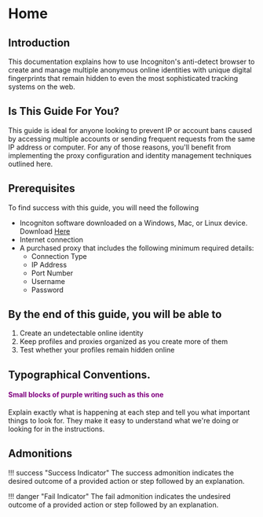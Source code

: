 # Home

## Introduction
This documentation explains how to use Incogniton's anti-detect browser to create and manage multiple anonymous online identities with unique digital fingerprints that remain hidden to even the most sophisticated tracking systems on the web.

## Is This Guide For You?
This guide is ideal for anyone looking to prevent IP or account bans caused by accessing multiple accounts or sending frequent requests from the same IP address or computer. For any of those reasons, you'll benefit from implementing the proxy configuration and identity management techniques outlined here.

## Prerequisites

To find success with this guide, you will need the following

- Incogniton software downloaded on a Windows, Mac, or Linux device. Download [Here](https://incogniton.com/download-incogniton/)
- Internet connection
- A purchased proxy that includes the following minimum required details:
    - Connection Type
    - IP Address
    - Port Number
    - Username
    - Password
    
## By the end of this guide, you will be able to

1. Create an undetectable online identity
2. Keep profiles and proxies organized as you create more of them
3. Test whether your profiles remain hidden online


## Typographical Conventions.

#### <span style="color: purple;">Small blocks of purple writing such as this one</span>

Explain exactly what is happening at each step and tell you what important things to look for. They make it easy to understand what we're doing or looking for in the instructions.


## Admonitions


!!! success "Success Indicator"
    The success admonition indicates the desired outcome of a provided action or step followed by an explanation.


!!! danger "Fail Indicator"
    The fail admonition indicates the undesired outcome of a provided action or step followed by an explanation.

